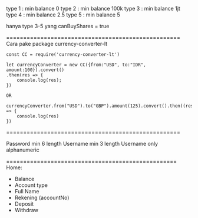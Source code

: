 type 1 : min balance 0
type 2 : min balance 100k
type 3 : min balance 1jt
type 4 : min balance 2.5
type 5 : min balance 5

hanya type 3-5 yang canBuyShares = true

===================================================
Cara pake package currency-converter-lt
```
const CC = require('currency-converter-lt')

let currencyConverter = new CC({from:"USD", to:"IDR", amount:100}).convert()
.then(res => {
    console.log(res);
})

OR

currencyConverter.from("USD").to("GBP").amount(125).convert().then((res) => {
    console.log(res)
})
```
===================================================

Password min 6 length
Username min 3 length
Username only alphanumeric

==================================================
Home:

- Balance
- Account type
- Full Name
- Rekening (accountNo)
- Deposit
- Withdraw